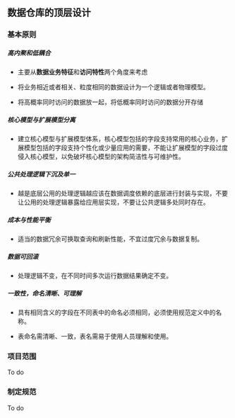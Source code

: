 ## 数据仓库的顶层设计
### 基本原则
##### 高内聚和低耦合

  - 主要从**数据业务特征**和**访问特性**两个角度来考虑 

  - 将业务相近或者相关、粒度相同的数据设计为一个逻辑或者物理模型。  

  - 将高概率同时访问的数据放一起，将低概率同时访问的数据分开存储  


##### 核心模型与扩展模型分离  

  - 建立核心模型与扩展模型体系，核心模型包括的字段支持常用的核心业务，扩展模型包括的字段支持个性化或少量应用的需要，不能让扩展模型的字段过度侵入核心模型，以免破坏核心模型的架构简洁性与可维护性。

##### 公共处理逻辑下沉及单一  

  - 越是底层公用的处理逻辑越应该在数据调度依赖的底层进行封装与实现，不要让公用的处理逻辑暴露给应用层实现，不要让公共逻辑多处同时存在。

##### 成本与性能平衡  

  - 适当的数据冗余可换取查询和刷新性能，不宜过度冗余与数据复制。

##### 数据可回滚  

  - 处理逻辑不变，在不同时间多次运行数据结果确定不变。

##### 一致性，命名清晰、可理解  

  - 具有相同含义的字段在不同表中的命名必须相同，必须使用规范定义中的名称。  

  - 表命名需清晰、一致，表名需易于使用人员理解和使用。
### 项目范围
To do

### 制定规范
To do